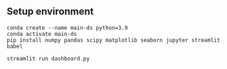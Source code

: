 

Setup environment
-----------------------------------------

```
conda create --name main-ds python=3.9
conda activate main-ds
pip install numpy pandas scipy matplotlib seaborn jupyter streamlit babel
```

```
streamlit run dashboard.py
```